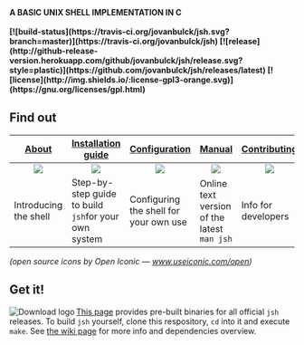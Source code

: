 <!--- logo generated with "figlet -w 52 -cf smslant jsh && echo -e "\\t\\t\\ta basic UNIX shell implementation in C"" --->
<b>
A BASIC UNIX SHELL IMPLEMENTATION IN C <br /><br /> [![build-status](https://travis-ci.org/jovanbulck/jsh.svg?branch=master)](https://travis-ci.org/jovanbulck/jsh) [![release](http://github-release-version.herokuapp.com/github/jovanbulck/jsh/release.svg?style=plastic)](https://github.com/jovanbulck/jsh/releases/latest) [![license](http://img.shields.io/:license-gpl3-orange.svg)](https://gnu.org/licenses/gpl.html)
</b>


## Find out

| [About](https://github.com/jovanbulck/jsh/wiki/About) | [Installation guide](https://github.com/jovanbulck/jsh/wiki/Compiling-and-running) | [Configuration](https://github.com/jovanbulck/jsh/wiki/Sample-configuration-files) | [Manual](https://github.com/jovanbulck/jsh/wiki/Manual) | [Contributing](https://github.com/jovanbulck/jsh/blob/master/CONTRIBUTING.md) |
|----|----------|----------|---------|---------|
| [<div align="center"> <img src="https://jovanbulck.github.io/jsh/icons/info.svg"/> </div>](https://github.com/jovanbulck/jsh/wiki/About) | [<div align="center"> <img src="https://jovanbulck.github.io/jsh/icons/wrench.svg"/> </div>](https://github.com/jovanbulck/jsh/wiki/Compiling-and-running) | [<div align="center"> <img src="https://jovanbulck.github.io/jsh/icons/cog.svg"/> </div>](https://github.com/jovanbulck/jsh/wiki/Sample-configuration-files) | [<div align="center"> <img src="https://jovanbulck.github.io/jsh/icons/book.svg"/> </div>](https://github.com/jovanbulck/jsh/wiki/Manual) | [<div align="center"> <img src="https://jovanbulck.github.io/jsh/icons/people.svg"/> </div>](https://github.com/jovanbulck/jsh/blob/master/CONTRIBUTING.md) |
| Introducing the shell | Step-by-step guide to build `jsh`for your own system | Configuring the shell for your own use | Online text version of the latest `man jsh` | Info for developers |
*(open source icons by Open Iconic — www.useiconic.com/open)*

## Get it!

<a href="https://github.com/jovanbulck/jsh/releases/latest"><img src="http://jovanbulck.github.io/jsh/icons/download_icon_right_space.png"
 alt="Download logo" title="Download latest release" align="left" /></a>

[This page](https://github.com/jovanbulck/jsh/releases/latest) provides pre-built binaries for all official `jsh` releases. To build `jsh` yourself, clone this respository, `cd` into it and execute `make`. See [the wiki page](https://github.com/jovanbulck/jsh/wiki/Compiling-and-running) for more info and dependencies overview.
